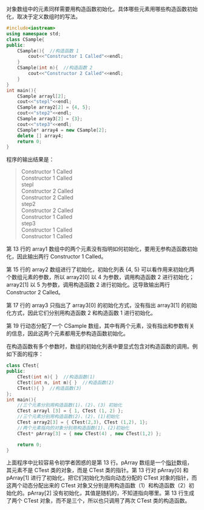 对象数组中的元素同样需要用构造函数初始化。具体哪些元素用哪些构造函数初始化，取决于定义数组时的写法。

```cpp
#include<iostream>
using namespace std;
class CSample{
public:
    CSample(){  //构造函数 1
        cout<<"Constructor 1 Called"<<endl;
    }
    CSample(int n){  //构造函数 2
        cout<<"Constructor 2 Called"<<endl;
    }
}
int main(){
    CSample arrayl[2];
    cout<<"stepl"<<endl;
    CSample array2[2] = {4, 5};
    cout<<"step2"<<endl;
    CSample array3[2] = {3};
    cout<<"step3"<<endl;
    CSample* array4 = new CSample[2];
    delete [] array4;
    return 0;
}
```

程序的输出结果是：  
>Constructor 1 Called  
Constructor 1 Called  
stepl  
Constructor 2 Called  
Constructor 2 Called  
step2  
Constructor 2 Called  
Constructor 1 Called  
step3  
Constructor 1 Called  
Constructor 1 Called

第 13 行的 array1 数组中的两个元素没有指明如何初始化，要用无参构造函数初始化，因此输出两行 Constructor 1 Called。

第 15 行的 array2 数组进行了初始化，初始化列表 {4, 5} 可以看作用来初始化两个数组元素的参数，所以 array2[0] 以 4 为参数，调用构造函数 2 进行初始化；array2[1] 以 5 为参数，调用构造函数 2 进行初始化。这导致输出两行 Constructor 2 Called。

第 17 行的 array3 只指出了 array3[0] 的初始化方式，没有指出 array3[1] 的初始化方式，因此它们分别用构造函数 2 和构造函数 1 进行初始化。

第 19 行动态分配了一个 CSample 数组，其中有两个元素，没有指出和参数有关的信息，因此这两个元素都用无参构造函数初始化。

在构造函数有多个参数时，数组的初始化列表中要显式包含对构造函数的调用。例如下面的程序：

```cpp
class CTest{
public:
    CTest(int n){ }  //构造函数(1)
    CTest(int n, int m){ }  //构造函数(2)
    CTest(){ }  //构造函数(3)
};
int main(){
    //三个元素分别用构造函数(1)、(2)、(3) 初始化
    CTest arrayl [3] = { 1, CTest (1, 2) };
    //三个元素分别用构造函数(2)、(2)、(1)初始化
    CTest array2[3] = { CTest(2,3), CTest (1,2), 1};
    //两个元素指向的对象分别用构造函数(1)、(2)初始化
    CTest* pArray[3] = { new CTest(4) , new CTest(1,2) };

    return 0;
}
```

上面程序中比较容易令初学者困惑的是第 13 行。pArray 数组是一个[指针](http://c.biancheng.net/c/80/)数组，其元素不是 CTest 类的对象，而是 CTest 类的指针。第 13 行对 pArray[0] 和 pArray[1] 进行了初始化，把它们初始化为指向动态分配的 CTest 对象的指针，而这两个动态分配出来的 CTest 对象又分别是用构造函数（1）和构造函数（2）初始化的。pArray[2] 没有初始化，其值是随机的，不知道指向哪里。第 13 行生成了两个 CTest 对象，而不是三个，所以也只调用了两次 CTest 类的构造函数。